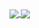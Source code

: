 <a href="https://github.com/anuraghazra/github-readme-stats">
  <img align="center" src="https://github-readme-stats.vercel.app/api?username=ultimate&count_private=true&show_icons=true&include_all_commits=true&hide_border=true&hide_title=true&title_color=30A046&icon_color=30A046" />
</a>
<a href="https://github.com/anuraghazra/github-readme-stats">
  <img align="center" src="https://github-readme-stats.vercel.app/api/top-langs/?username=ultimate&hide_title=true&hide_border=true&layout=compact" />
</a>


<!--
**ultimate/ultimate** is a ✨ _special_ ✨ repository because its `README.md` (this file) appears on your GitHub profile.

Here are some ideas to get you started:

- 🔭 I’m currently working on ...
- 🌱 I’m currently learning ...
- 👯 I’m looking to collaborate on ...
- 🤔 I’m looking for help with ...
- 💬 Ask me about ...
- 📫 How to reach me: ...
- 😄 Pronouns: ...
- ⚡ Fun fact: ...
-->
